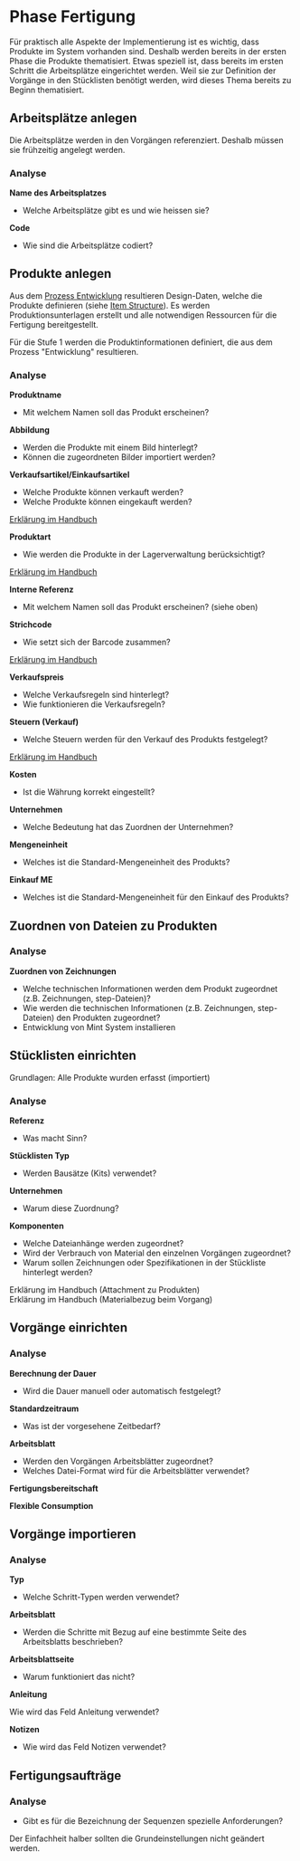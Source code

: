 # Phase Fertigung
  
Für praktisch alle Aspekte der Implementierung ist es wichtig, dass Produkte im System vorhanden sind. Deshalb werden bereits in der ersten Phase die Produkte thematisiert. Etwas speziell ist, dass bereits im ersten Schritt die Arbeitsplätze eingerichtet werden. Weil sie zur Definition der Vorgänge in den Stücklisten benötigt werden, wird dieses Thema bereits zu Beginn thematisiert.

## Arbeitsplätze anlegen

Die Arbeitsplätze werden in den Vorgängen referenziert. Deshalb müssen sie frühzeitig angelegt werden.

### Analyse

**Name des Arbeitsplatzes**

- Welche Arbeitsplätze gibt es und wie heissen sie?

**Code**

- Wie sind die Arbeitsplätze codiert?

## Produkte anlegen

Aus dem [Prozess Entwicklung](https://odoo-erp.ch/prozess-entwicklung.html) resultieren Design\-Daten, welche die Produkte definieren (siehe [Item Structure](https://odoo-erp.ch/best-practice-item-structure.html)). Es werden Produktionsunterlagen erstellt und alle notwendigen Ressourcen für die Fertigung bereitgestellt.

Für die Stufe 1 werden die Produktinformationen definiert, die aus dem Prozess "Entwicklung" resultieren.

### Analyse

**Produktname**

- Mit welchem Namen soll das Produkt erscheinen?

**Abbildung**

- Werden die Produkte mit einem Bild hinterlegt?
-  Können die zugeordneten Bilder importiert werden?

**Verkaufsartikel/Einkaufsartikel**

- Welche Produkte können verkauft werden?
- Welche Produkte können eingekauft werden?
 
 [Erklärung im Handbuch](https://odoo-erp.ch/fertigung-stammdaten.html#Verkaufsartikel/Einkaufsartikel)

**Produktart**

- Wie werden die Produkte in der Lagerverwaltung berücksichtigt?

[Erklärung im Handbuch](https://odoo-erp.ch/fertigung-stammdaten.html#produktart)

**Interne Referenz**

- Mit welchem Namen soll das Produkt erscheinen? (siehe oben)

**Strichcode**

- Wie setzt sich der Barcode zusammen?
  
[Erklärung im Handbuch](https://odoo-erp.ch/strichcode.html#strichcode)

**Verkaufspreis**

- Welche Verkaufsregeln sind hinterlegt?
- Wie funktionieren die Verkaufsregeln?

**Steuern (Verkauf)**

- Welche Steuern werden für den Verkauf des Produkts festgelegt?
  
[Erklärung im Handbuch](https://odoo-erp.ch/theorie-mehrwertsteuer.html#steuersatze)

**Kosten**

- Ist die Währung korrekt eingestellt?

**Unternehmen**

- Welche Bedeutung hat das Zuordnen der Unternehmen?

**Mengeneinheit**

- Welches ist die Standard-Mengeneinheit des Produkts?
 
**Einkauf ME**

- Welches ist die Standard-Mengeneinheit für den Einkauf des Produkts?

## Zuordnen von Dateien zu Produkten

### Analyse

**Zuordnen von Zeichnungen**

- Welche technischen Informationen werden dem Produkt zugeordnet (z.B. Zeichnungen, step-Dateien)?
- Wie werden die technischen Informationen (z.B. Zeichnungen, step-Dateien) den Produkten zugeordnet?
- Entwicklung von Mint System installieren

## Stücklisten einrichten

Grundlagen: Alle Produkte wurden erfasst (importiert)

### Analyse

**Referenz**

- Was macht Sinn?

**Stücklisten Typ**

- Werden Bausätze (Kits) verwendet?

**Unternehmen**

- Warum diese Zuordnung?

**Komponenten**

- Welche Dateianhänge werden zugeordnet?
- Wird der Verbrauch von Material den einzelnen Vorgängen zugeordnet?
- Warum sollen Zeichnungen oder Spezifikationen in der Stückliste hinterlegt werden?

Erklärung im Handbuch (Attachment zu Produkten)\
Erklärung im Handbuch (Materialbezug beim Vorgang)

## Vorgänge einrichten

### Analyse

**Berechnung der Dauer**

- Wird die Dauer manuell oder automatisch festgelegt?

**Standardzeitraum**

- Was ist der vorgesehene Zeitbedarf?

**Arbeitsblatt**

- Werden den Vorgängen Arbeitsblätter zugeordnet?
- Welches Datei-Format wird für die Arbeitsblätter verwendet?

**Fertigungsbereitschaft**

**Flexible Consumption**

## Vorgänge importieren

### Analyse

**Typ**

-   Welche Schritt-Typen werden verwendet?

**Arbeitsblatt**

-   Werden die Schritte mit Bezug auf eine bestimmte Seite des Arbeitsblatts beschrieben?

**Arbeitsblattseite**

- Warum funktioniert das nicht?

**Anleitung**

Wie wird das Feld Anleitung verwendet?

**Notizen**

-   Wie wird das Feld Notizen verwendet?

## Fertigungsaufträge

### Analyse

-   Gibt es für die Bezeichnung der Sequenzen spezielle Anforderungen?  

Der Einfachheit halber sollten die Grundeinstellungen nicht geändert werden.

